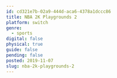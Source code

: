 ```yaml
---
id: cd321e7b-02a9-444d-aca6-4378a1dccc86
title: NBA 2K Playgrounds 2
platform: switch
genre:
  - sports
digital: false
physical: true
guide: false
pending: false
posted: 2019-11-07
slug: nba-2k-playgrounds-2
---
```

